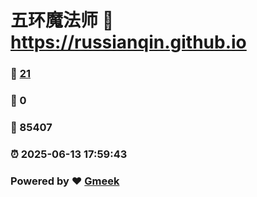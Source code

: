 # 五环魔法师 :link: https://russianqin.github.io 
### :page_facing_up: [21](https://russianqin.github.io/tag.html) 
### :speech_balloon: 0 
### :hibiscus: 85407 
### :alarm_clock: 2025-06-13 17:59:43 
### Powered by :heart: [Gmeek](https://github.com/Meekdai/Gmeek)
